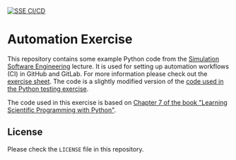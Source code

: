 [![SSE CI/CD](https://github.com/musteng/automation-exercise-wt2223/actions/workflows/testing.yml/badge.svg)](https://github.com/musteng/automation-exercise-wt2223/actions/workflows/testing.yml)

# Automation Exercise

This repository contains some example Python code from the [Simulation Software Engineering](simulation-software-engineering.github.io/homepage/) lecture. It is used for setting up automation workflows (CI) in GitHub and GitLab. For more information please check out the [exercise sheet](https://github.com/Simulation-Software-Engineering/Lecture-Material/tree/main/05_testing_and_ci/automation_exercise.md). The code is a slightly modified version of the [code used in the Python testing exercise](https://github.com/Simulation-Software-Engineering/testing-python-exercise-wt2223).

The code used in this exercise is based on [Chapter 7 of the book "Learning Scientific Programming with Python"](https://scipython.com/book/chapter-7-matplotlib/examples/the-two-dimensional-diffusion-equation/).

## License

Please check the `LICENSE` file in this repository.
